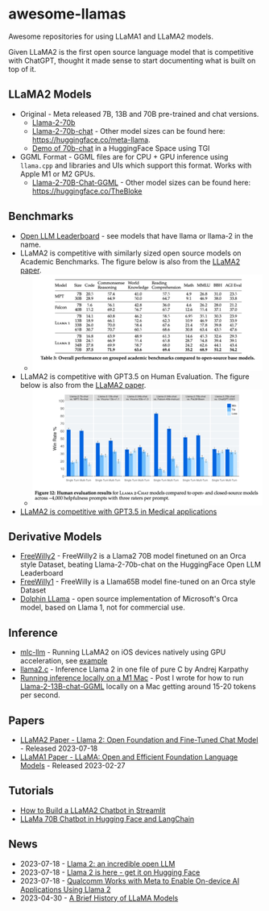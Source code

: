 # awesome-llamas

Awesome repositories for using LLaMA1 and LLaMA2 models.

Given LLaMA2 is the first open source language model that is competitive with ChatGPT, thought it made sense to start documenting what is built on top of it. 

## LLaMA2 Models
- Original - Meta released 7B, 13B and 70B pre-trained and chat versions.
    - [Llama-2-70b](https://huggingface.co/meta-llama/Llama-2-70b)
    - [Llama-2-70b-chat](https://huggingface.co/meta-llama/Llama-2-70b-chat) - Other model sizes can be found here: https://huggingface.co/meta-llama.
    - [Demo of 70b-chat](https://huggingface.co/spaces/ysharma/Explore_llamav2_with_TGI) in a HuggingFace Space using TGI
- GGML Format - GGML files are for CPU + GPU inference using `llama.cpp` and libraries and UIs which support this format. Works with Apple M1 or M2 GPUs.
    - [Llama-2-70B-Chat-GGML](https://huggingface.co/TheBloke/Llama-2-70B-Chat-GGML) - Other model sizes can be found here: https://huggingface.co/TheBloke

## Benchmarks
- [Open LLM Leaderboard](https://huggingface.co/spaces/HuggingFaceH4/open_llm_leaderboard) - see models that have llama or llama-2 in the name.
- LLaMA2 is competitive with similarly sized open source models on Academic Benchmarks. The figure below is also from the [LLaMA2 paper](https://arxiv.org/pdf/2307.09288.pdf).
    - ![LLaMA2 Academic Benchmarks](./table3_academic_bm.png)
- LLaMA2 is competitive with GPT3.5 on Human Evaluation. The figure below is also from the [LLaMA2 paper](https://arxiv.org/pdf/2307.09288.pdf).
    - ![LLaMA2 Human Evaluation Results](./figure12_human_eval_all.png)
- [LLaMA2 is competitive with GPT3.5 in Medical applications](https://twitter.com/katieelink/status/1683479042886860801)

## Derivative Models
- [FreeWilly2](https://huggingface.co/stabilityai/FreeWilly2) - FreeWilly2 is a Llama2 70B model finetuned on an Orca style Dataset, beating Llama-2-70b-chat on the HuggingFace Open LLM Leaderboard
- [FreeWilly1](https://huggingface.co/stabilityai/FreeWilly1-Delta-SafeTensor) - FreeWilly is a Llama65B model fine-tuned on an Orca style Dataset
- [Dolphin LLama](https://huggingface.co/ehartford/dolphin-llama-13b) - open source implementation of Microsoft's Orca model, based on Llama 1, not for commercial use.

## Inference
- [mlc-llm](https://github.com/mlc-ai/mlc-llm) - Running LLaMA2 on iOS devices natively using GPU acceleration, see [example](https://twitter.com/bohanhou1998/status/1681682445937295360)
- [llama2.c](https://github.com/karpathy/llama2.c) - Inference Llama 2 in one file of pure C by Andrej Karpathy
- [Running inference locally on a M1 Mac](https://lawwu.github.io/posts/2023-07-20-llama-2-local/) - Post I wrote for how to run [Llama-2-13B-chat-GGML](https://huggingface.co/TheBloke/Llama-2-13B-chat-GGML) locally on a Mac getting around 15-20 tokens per second.

## Papers
- [LLaMA2 Paper - Llama 2: Open Foundation and Fine-Tuned Chat Model](https://arxiv.org/pdf/2307.09288.pdf) - Released 2023-07-18
- [LLaMA1 Paper - LLaMA: Open and Efficient Foundation Language Models](https://arxiv.org/abs/2302.13971) - Released 2023-02-27

## Tutorials
- [How to Build a LLaMA2 Chatbot in Streamlit](https://blog.streamlit.io/how-to-build-a-llama-2-chatbot/)
- [LLaMa 70B Chatbot in Hugging Face and LangChain](https://github.com/pinecone-io/examples/blob/master/learn/generation/llm-field-guide/llama-2-70b-chat-agent.ipynb)

## News
- 2023-07-18 - [Llama 2: an incredible open LLM](https://www.interconnects.ai/p/llama-2-from-meta)
- 2023-07-18 - [Llama 2 is here - get it on Hugging Face](https://huggingface.co/blog/llama2)
- 2023-07-18 - [Qualcomm Works with Meta to Enable On-device AI Applications Using Llama 2](https://www.qualcomm.com/news/releases/2023/07/qualcomm-works-with-meta-to-enable-on-device-ai-applications-usi)
- 2023-04-30 - [A Brief History of LLaMA Models](https://agi-sphere.com/llama-models/)
